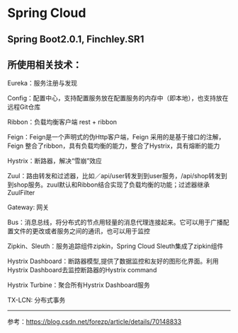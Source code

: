 Spring Cloud
===

Spring Boot2.0.1, Finchley.SR1
---
所使用相关技术：
---

Eureka：服务注册与发现

Config：配置中心，支持配置服务放在配置服务的内存中（即本地），也支持放在远程Git仓库

Ribbon：负载均衡客户端 rest + ribbon

Feign：Feign是一个声明式的伪Http客户端，Feign 采用的是基于接口的注解，Feign 整合了ribbon，具有负载均衡的能力，整合了Hystrix，具有熔断的能力

Hystrix：断路器，解决“雪崩”效应

Zuul：路由转发和过滤器，比如／api/user转发到到user服务，/api/shop转发到到shop服务。zuul默认和Ribbon结合实现了负载均衡的功能；过滤器继承ZuulFilter

Gateway: 网关

Bus：消息总线，将分布式的节点用轻量的消息代理连接起来。它可以用于广播配置文件的更改或者服务之间的通讯，也可以用于监控

Zipkin、Sleuth：服务追踪组件zipkin，Spring Cloud Sleuth集成了zipkin组件

Hystrix Dashboard：断路器模型,提供了数据监控和友好的图形化界面。利用Hystrix Dashboard去监控断路器的Hystrix command

Hystrix Turbine：聚合所有Hystrix Dashboard服务

TX-LCN: 分布式事务


---

参考：https://blog.csdn.net/forezp/article/details/70148833



